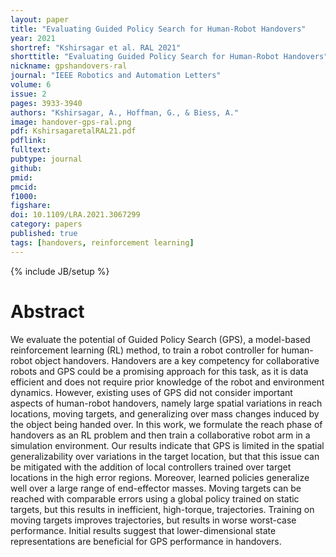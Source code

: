```yaml
---
layout: paper
title: "Evaluating Guided Policy Search for Human-Robot Handovers"
year: 2021
shortref: "Kshirsagar et al. RAL 2021"
shorttitle: "Evaluating Guided Policy Search for Human-Robot Handovers"
nickname: gpshandovers-ral
journal: "IEEE Robotics and Automation Letters"
volume: 6
issue: 2
pages: 3933-3940
authors: "Kshirsagar, A., Hoffman, G., & Biess, A."
image: handover-gps-ral.png
pdf: KshirsagaretalRAL21.pdf
pdflink:
fulltext:  
pubtype: journal
github:
pmid:  
pmcid:
f1000:
figshare:
doi: 10.1109/LRA.2021.3067299
category: papers
published: true
tags: [handovers, reinforcement learning]
---
```

{% include JB/setup %}

# Abstract

We evaluate the potential of Guided Policy Search
(GPS), a model-based reinforcement learning (RL) method, to train
a robot controller for human-robot object handovers. Handovers
are a key competency for collaborative robots and GPS could be a
promising approach for this task, as it is data efficient and does
not require prior knowledge of the robot and environment dynamics. However, existing uses of GPS did not consider important
aspects of human-robot handovers, namely large spatial variations
in reach locations, moving targets, and generalizing over mass
changes induced by the object being handed over. In this work, we
formulate the reach phase of handovers as an RL problem and then
train a collaborative robot arm in a simulation environment. Our
results indicate that GPS is limited in the spatial generalizability
over variations in the target location, but that this issue can be
mitigated with the addition of local controllers trained over target
locations in the high error regions. Moreover, learned policies
generalize well over a large range of end-effector masses. Moving
targets can be reached with comparable errors using a global policy
trained on static targets, but this results in inefficient, high-torque, trajectories. Training on moving targets improves trajectories, but
results in worse worst-case performance. Initial results suggest
that lower-dimensional state representations are beneficial for GPS
performance in handovers.
